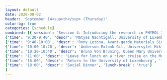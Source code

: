 ```yaml
---
layout: default
date: 2020-08-02
header: 'September 14<sup>th</sup> (Thursday)'
color-bg: true
categories: [schedule]
combined: [{'session': 'Session 4: Introducing the research in PHYMOL II (chair: Dr. Dahvyd Wing)', }, {'time': '9:00-9:20', 'descr':'Humahuti Dihingia, Universytet Miklaja (DC 1)' ,'talk': 'true'},
{'time': '9:20-9:40', 'descr': 'Matyas Nachtigall, University of Luxembourg (DC 7)', 'talk': 'true'},
{'time': '9:40-10:00', 'descr': 'Rony Letona, Avant-garde Materials Simulation Deutschland GmbH (DC 9)', 'talk': 'true'},
{'time': '10:00-10:20', 'descr': 'Anderson Exlonk Gil, Universytet Miklaja (DC 10)', 'talk': 'true'},
{'time': '10:20-10:40', 'descr': 'Bruno Von Bruning, Queen Mary University of London (DC 11)', 'talk': 'true'},
{'time': '11:00', 'descr': 'Leave for lunch on a river cruise on the Moselle', 'fun': 'true'},
{'time': '16:00', 'descr': 'Return to the University of Luxembourg', 'fun': 'true'},
{'time': '18:00', 'descr': 'Social Dinner', 'lunch-break': 'true'}
]
---
```


